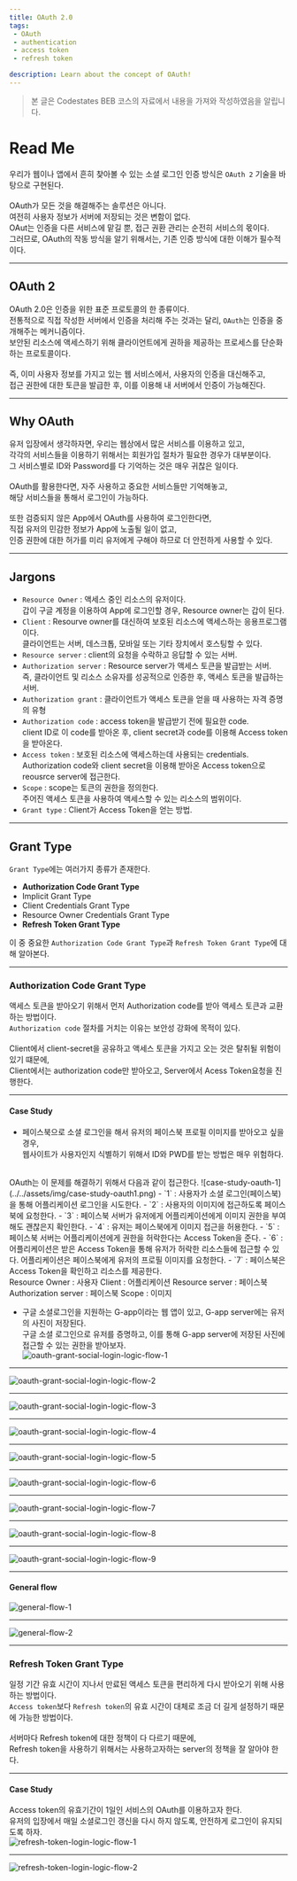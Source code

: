 ```yaml
---
title: OAuth 2.0
tags: 
 - OAuth
 - authentication
 - access token
 - refresh token

description: Learn about the concept of OAuth!
---
```


>   본 글은 Codestates BEB 코스의 자료에서 내용을 가져와 작성하였음을 알립니다.  

<!-- {% include alert.html type="danger" title="Warning!" content="이 문서는 아직 미완성 문서입니다." %} -->


# Read Me
우리가 웹이나 앱에서 흔히 찾아볼 수 있는 소셜 로그인 인증 방식은 `OAuth 2` 기술을 바탕으로 구현된다.  
<br>
OAuth가 모든 것을 해결해주는 솔루션은 아니다.  
여전히 사용자 정보가 서버에 저장되는 것은 변함이 없다.  
OAut는 인증을 다른 서비스에 맡길 뿐, 접근 권환 관리는 순전히 서비스의 몫이다.  
그러므로, OAuth의 작동 방식을 알기 위해서는, 기존 인증 방식에 대한 이해가 필수적이다.  

---

## OAuth 2
OAuth 2.0은 인증을 위한 표준 프로토콜의 한 종류이다.  
전통적으로 직접 작성한 서버에서 인증을 처리해 주는 것과는 달리, `OAuth`는 인증을 중개해주는 메커니즘이다.  
보안된 리소스에 액세스하기 위해 클라이언트에게 권하을 제공하는 프로세스를 단순화하는 프로토콜이다.  
<br>
즉, 이미 사용자 정보를 가지고 있는 웹 서비스에서, 사용자의 인증을 대신해주고,  
접근 권한에 대한 토큰을 발급한 후, 이를 이용해 내 서버에서 인증이 가능해진다.  

---

## Why OAuth
유저 입장에서 생각하자면, 우리는 웹상에서 많은 서비스를 이용하고 있고,  
각각의 서비스들을 이용하기 위해서는 회원가입 절차가 필요한 경우가 대부분이다.  
그 서비스별로 ID와 Password를 다 기억하는 것은 매우 귀찮은 일이다.  
<br>
OAuth를 활용한다면, 자주 사용하고 중요한 서비스들만 기억해놓고,  
해당 서비스들을 통해서 로그인이 가능하다.  
<br>
또한 검증되지 않은 App에서 OAuth를 사용하여 로그인한다면,  
직접 유저의 민감한 정보가 App에 노출될 일이 없고,  
인증 권한에 대한 허가를 미리 유저에게 구해야 하므로 더 안전하게 사용할 수 있다.  

---

## Jargons
- `Resource Owner` : 액세스 중인 리소스의 유저이다.  
갑이 구글 계정을 이용하여 App에 로그인할 경우, Resource owner는 갑이 된다.  
- `Client` : Resourve owner를 대신하여 보호된 리소스에 액세스하는 응용프로그램이다.  
클라이언트는 서버, 데스크톱, 모바일 또는 기타 장치에서 호스팅할 수 있다.  
- `Resource server` : client의 요청을 수락하고 응답할 수 있는 서버.
- `Authorization server` : Resource server가 액세스 토큰을 발급받는 서버.  
즉, 클라이언트 및 리소스 소유자를 성공적으로 인증한 후, 액세스 토큰을 발급하는 서버.  
- `Authorization grant` : 클라이언트가 액세스 토큰을 얻을 때 사용하는 자격 증명의 유형
- `Authorization code` : access token을 발급받기 전에 필요한 code.  
client ID로 이 code를 받아온 후, client secret과 code를 이용해 Access token을 받아온다.  
- `Access token` : 보호된 리소스에 액세스하는데 사용되는 credentials.  
Authorization code와 client secret을 이용해 받아온 Access token으로 reousrce server에 접근한다.  
- `Scope` : scope는 토큰의 권한을 정의한다.  
주어진 액세스 토큰을 사용하여 액세스할 수 있는 리소스의 범위이다.  
- `Grant type` : Client가 Access Token을 얻는 방법.  

---

## Grant Type
`Grant Type`에는 여러가지 종류가 존재한다.  
- **Authorization Code Grant Type**  
- Implicit Grant Type  
- Client Credentials Grant Type  
- Resource Owner Credentials Grant Type 
- **Refresh Token Grant Type**    

이 중 중요한 `Authorization Code Grant Type`과 `Refresh Token Grant Type`에 대해 알아본다.  

---

### Authorization Code Grant Type
액세스 토큰을 받아오기 위해서 먼저 Authorization code를 받아 액세스 토큰과 교환하는 방법이다.  
`Authorization code` 절차를 거치는 이유는 보안성 강화에 목적이 있다.  
<br>
Client에서 client-secret을 공유하고 액세스 토큰을 가지고 오는 것은 탈취될 위험이 있기 떄문에,  
Client에서는 authorization code만 받아오고, Server에서 Acess Token요청을 진행한다.  

---

#### Case Study
- 페이스북으로 소셜 로그인을 해서 유저의 페이스북 프로필 이미지를 받아오고 싶을 경우,  
웹사이트가 사용자인지 식별하기 위해서 ID와 PWD를 받는 방법은 매우 위험하다.  
<br>
OAuth는 이 문제를 해결하기 위해서 다음과 같이 접근한다.  
![case-study-oauth-1](../../assets/img/case-study-oauth1.png)  
- `1` : 사용자가 소셜 로그인(페이스북)을 통해 어플리케이션 로그인을 시도한다.  
- `2` : 사용자의 이미지에 접근하도록 페이스북에 요청한다.  
- `3` : 페이스북 서버가 유저에게 어플리케이션에게 이미지 권한을 부여해도 괜찮은지 확인한다.  
- `4` : 유저는 페이스북에게 이미지 접근을 허용한다.  
- `5` : 페이스북 서버는 어플리케이션에게 권한을 허락한다는 Access Token을 준다.  
- `6` : 어플리케이션은 받은 Access Token을 통해 유저가 허락한 리소스들에 접근할 수 있다.  
어플리케이션은 페이스북에게 유저의 프로필 이미지를 요청한다.  
- `7` : 페이스북은 Access Token을 확인하고 리소스를 제공한다.  
<br>
Resource Owner : 사용자  
Client : 어플리케이션  
Resource server : 페이스북  
Authorization server : 페이스북  
Scope : 이미지  

- 구글 소셜로그인을 지원하는 G-app이라는 웹 앱이 있고, G-app server에는 유저의 사진이 저장된다.  
구글 소셜 로그인으로 유저를 증명하고, 이를 통해 G-app server에 저장된 사진에 접근할 수 있는 권한을 받아보자.  
![oauth-grant-social-login-logic-flow-1](../../assets/img/oauth-grant-social-login-logic-flow-1.png)  

---

![oauth-grant-social-login-logic-flow-2](../../assets/img/oauth-grant-social-login-logic-flow-2.png)  

---

![oauth-grant-social-login-logic-flow-3](../../assets/img/oauth-grant-social-login-logic-flow-3.png)  

---

![oauth-grant-social-login-logic-flow-4](../../assets/img/oauth-grant-social-login-logic-flow-4.png)  

---

![oauth-grant-social-login-logic-flow-5](../../assets/img/oauth-grant-social-login-logic-flow-5.png)  

---

![oauth-grant-social-login-logic-flow-6](../../assets/img/oauth-grant-social-login-logic-flow-6.png)  

---

![oauth-grant-social-login-logic-flow-7](../../assets/img/oauth-grant-social-login-logic-flow-7.png)  

---

![oauth-grant-social-login-logic-flow-8](../../assets/img/oauth-grant-social-login-logic-flow-8.png)  

---

![oauth-grant-social-login-logic-flow-9](../../assets/img/oauth-grant-social-login-logic-flow-9.png)  

---

#### General flow
![general-flow-1](../../assets/img/general-oauth-authorization-flow-1.png)  

---

![general-flow-2](../../assets/img/general-oauth-authorization-flow-2.png)  

---

### Refresh Token Grant Type
일정 기간 유효 시간이 지나서 만료된 액세스 토큰을 편리하게 다시 받아오기 위해 사용하는 방법이다.  
`Access token`보다 `Refresh token`의 유효 시간이 대체로 조금 더 길게 설정하기 때문에 가능한 방법이다.  
<br>
서버마다 Refresh token에 대한 정책이 다 다르기 때문에,  
Refresh token을 사용하기 위해서는 사용하고자하는 server의 정책을 잘 알아야 한다.  

---

#### Case Study
Access token의 유효기간이 1일인 서비스의 OAuth를 이용하고자 한다.  
유저의 입장에서 매일 소셜로그인 갱신을 다시 하지 않도록, 안전하게 로그인이 유지되도록 하자.  
![refresh-token-login-logic-flow-1](../../assets/img/refresh-token-login-logic-flow-1.png)  

---

![refresh-token-login-logic-flow-2](../../assets/img/refresh-token-login-logic-flow-2.png)  